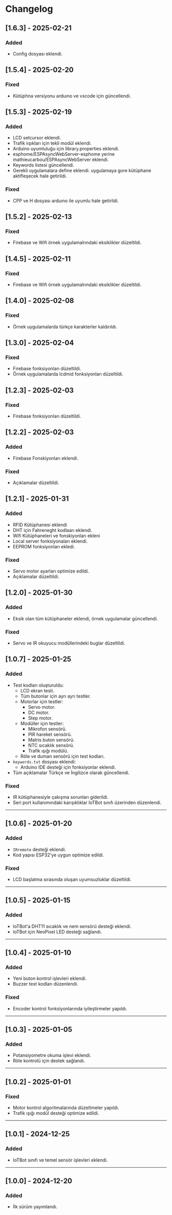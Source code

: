 # Changelog
## [1.6.3] - 2025-02-21
### Added
- Config dosyası eklendi. 

## [1.5.4] - 2025-02-20
### Fixed
- Kütüphna versiyonu arduıno ve vscode için güncellendi. 

## [1.5.3] - 2025-02-19
### Added
- LCD setcursor eklendi. 
- Trafik iışıkları için tekli modül eklendi. 
- Arduino uyumluluğu için library.properties eklendi.
- esphome/ESPAsyncWebServer-esphome yerine mathieucarbou/ESPAsyncWebServer eklendi. 
- Keywords listesi güncellendi. 
- Gerekli uygulamalara define eklendi. uygulamaya gore kütüphane aktifleşecek hale getirildi.

### Fixed
- CPP ve H dosyası arduıno ile uyumlu hale getirildi. 

## [1.5.2] - 2025-02-13
### Fixed
- Firebase ve Wifi örnek uygulamalrındaki eksiklikler düzeltildi. 

## [1.4.5] - 2025-02-11
### Fixed
- Firebase ve Wifi örnek uygulamalrındaki eksiklikler düzeltildi.  

## [1.4.0] - 2025-02-08
### Fixed 
- Örnek uygulamalarda türkçe karakterler kaldırıldı. 

## [1.3.0] - 2025-02-04
### Fixed 
- Firebase fonksiyonları düzeltildi. 
- Örnek uygulamalarda lcdmid fonksiyonları düzeltildi. 

## [1.2.3] - 2025-02-03

### Fixed 
- Firebase fonksiyonları düzeltildi. 

## [1.2.2] - 2025-02-03
### Added
- Firebase Fonskiyonları eklendi. 

### Fixed 
- Açıklamalar düzeltildi. 

## [1.2.1] - 2025-01-31
### Added
- RFID Kütüphanesi eklendi 
- DHT için Fahreneght kodlaarı eklendi. 
- Wifi Kütüphaneleri ve fonskiyonları ekleni 
- Local server fonksiyonaları eklendi. 
- EEPROM fonksiyonları ekledi.

### Fixed
- Servo motor ayarları optimize edildi. 
- Açıklamalar düzeltildi. 

## [1.2.0] - 2025-01-30
### Added
- Eksik olan tüm kütüphaneler eklendi, örnek uygulamalar güncellendi. 

### Fixed
- Servo ve IR okuyucu modüllerindeki buglar düzeltildi. 

## [1.0.7] - 2025-01-25
### Added
- Test kodları oluşturuldu:
  - LCD ekran testi.
  - Tüm butonlar için ayrı ayrı testler.
  - Motorlar için testler:
    - Servo motor.
    - DC motor.
    - Step motor.
  - Modüller için testler:
    - Mikrofon sensörü.
    - PIR hareket sensörü.
    - Matris buton sensörü.
    - NTC sıcaklık sensörü.
    - Trafik ışığı modülü.
  - Röle ve duman sensörü için test kodları.
- `keywords.txt` dosyası eklendi:
  - Arduino IDE desteği için fonksiyonlar eklendi.
- Tüm açıklamalar Türkçe ve İngilizce olarak güncellendi.

### Fixed
- IR kütüphanesiyle çakışma sorunları giderildi.
- Seri port kullanımındaki karışıklıklar IoTBot sınıfı üzerinden düzenlendi.

---

## [1.0.6] - 2025-01-20
### Added
- `IRremote` desteği eklendi.
- Kod yapısı ESP32'ye uygun optimize edildi.

### Fixed
- LCD başlatma sırasında oluşan uyumsuzluklar düzeltildi.

---

## [1.0.5] - 2025-01-15
### Added
- IoTBot'a DHT11 sıcaklık ve nem sensörü desteği eklendi.
- IoTBot için NeoPixel LED desteği sağlandı.

---

## [1.0.4] - 2025-01-10
### Added
- Yeni buton kontrol işlevleri eklendi.
- Buzzer test kodları düzenlendi.

### Fixed
- Encoder kontrol fonksiyonlarında iyileştirmeler yapıldı.

---

## [1.0.3] - 2025-01-05
### Added
- Potansiyometre okuma işlevi eklendi.
- Röle kontrolü için destek sağlandı.

---

## [1.0.2] - 2025-01-01
### Fixed
- Motor kontrol algoritmalarında düzeltmeler yapıldı.
- Trafik ışığı modül desteği optimize edildi.

---

## [1.0.1] - 2024-12-25
### Added
- IoTBot sınıfı ve temel sensör işlevleri eklendi.

---

## [1.0.0] - 2024-12-20
### Added
- İlk sürüm yayımlandı.
